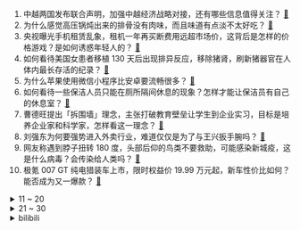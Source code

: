 1. 中越两国发布联合声明，加强中越经济战略对接，还有哪些信息值得关注？ [:link:](https://www.zhihu.com/question/1895592975603577615)
2. 为什么感觉高压锅炖出来的排骨没有肉味，而且味道有点淡不太好吃？ [:link:](https://www.zhihu.com/question/1892128590264525040)
3. 央视曝光手机租赁乱象，租机一年再买断费用远超市场价，这背后是怎样的价格游戏？是如何诱惑年轻人的？ [:link:](https://www.zhihu.com/question/1895441115974427868)
4. 如何看待美国女患者移植 130 天后出现排异反应，移除猪肾，刷新猪器官在人体内最长存活的纪录？ [:link:](https://www.zhihu.com/question/1894461532286472586)
5. 为什么苹果使用微信小程序比安卓要流畅很多？ [:link:](https://www.zhihu.com/question/11128380308)
6. 如何看待一些保洁人员只能在厕所隔间休息的现象？怎样才能让保洁员有自己的休息室？ [:link:](https://www.zhihu.com/question/14652992440)
7. 曹德旺提出「拆围墙」理念，主张打破教育壁垒让学生到企业实习，目标是培养企业家和科学家，怎样看这一理念？ [:link:](https://www.zhihu.com/question/1895598769816434186)
8. 刘强东为何要强势进入外卖行业，难道仅仅是为了与王兴扳手腕吗？ [:link:](https://www.zhihu.com/question/12898372957)
9. 网友称遇到脖子扭转 180 度，头部后仰的鸟类不要救助，可能感染新城疫，这是什么病毒？会传染给人类吗？ [:link:](https://www.zhihu.com/question/1894875510279989148)
10. 极氪 007 GT 纯电猎装车上市，限时权益价 19.99 万元起，新车性价比如何？能否成为又一爆款？ [:link:](https://www.zhihu.com/question/9037826740)
<details>
<summary>11 ~ 20</summary>

11. 2025 软科中国大学排名公布，中国大学排名格局有何变化？有哪些大学的名次出乎意料？ [:link:](https://www.zhihu.com/question/1895448004594460471)
12. 罗永浩发文力挺「闪购」，网络零售行业「卷时间」时代来临，会给传统网购带来新一轮洗牌吗？ [:link:](https://www.zhihu.com/question/1895511515672573061)
13. 美国人开始飞中国代购中国制造，从饮食到日用品全覆盖，「逆代购」现象背后反映了什么趋势？会催生新产业吗？ [:link:](https://www.zhihu.com/question/1895118920396009677)
14. 世界上真的有人会无条件喜欢你吗？ [:link:](https://www.zhihu.com/question/654424647)
15. 全国男性九价 HPV 疫苗开打，男性该不该去打？打了有多大作用？ [:link:](https://www.zhihu.com/question/1895466694790574506)
16. 为什么花钱一直建新大学也不把资金用来扶持二本学校？ [:link:](https://www.zhihu.com/question/1894504120913723440)
17. 如何看待 iPhone 16 和 iPhone 16 Plus 依然采用 60Hz 刷新率的屏幕？ [:link:](https://www.zhihu.com/question/665832611)
18. 每一个行业都形成了自己的「专业术语」，这种「术语」是为了方便内部沟通，还是为了故意形成壁垒？ [:link:](https://www.zhihu.com/question/1894009187534608119)
19. 对比「胖东来」和「山姆」，两种模式的区别和优缺点如何？ [:link:](https://www.zhihu.com/question/1895430350932505139)
20. 「厌蠢症」从「调侃的梗」演变为群体情绪，无法忍受身边人的低级错误，究竟是智商优越感还是时代「通病」？ [:link:](https://www.zhihu.com/question/14662382311)
</details>
<details>
<summary>21 ~ 30</summary>

21. 你认为尝试用精神分析的理论去解读作品是一个好主意吗？为什么？ [:link:](https://www.zhihu.com/question/1895016150565365266)
22. 中国大量购买巴西大豆，造成这种情况的原因是什么？ [:link:](https://www.zhihu.com/question/1894671850765804427)
23. 作为一个程序员你觉得是业务重要还是技术重要？ [:link:](https://www.zhihu.com/question/14813288519)
24. 你读过哪本像「开胃轻食」一样让人瞬间打起精神的书？ [:link:](https://www.zhihu.com/question/1891117336540439870)
25. 为什么大多数人不在乎住宅外立面美观？ [:link:](https://www.zhihu.com/question/387234651)
26. 怎样才能做出一份完美的煎牛排？ [:link:](https://www.zhihu.com/question/36237482)
27. 人民币已成为全球第三大贸易融资货币，什么是贸易融资货币？人民币国际化距离美元还有多远？ [:link:](https://www.zhihu.com/question/1895421362576779040)
28. 《三角洲行动》官宣日活突破 1200 万，如何看待这一成绩？搜打撤这一玩法会是未来几年的热门模式吗？ [:link:](https://www.zhihu.com/question/1895127940590696221)
29. 我最近谈好一份新工作后，听朋友说，他熟那家公司，我谈好的工资比里面同职位的人员低了50%，我怎么办？ [:link:](https://www.zhihu.com/question/1894692302003339406)
30. 如何看待工信部发布《电动汽车用动力蓄电池安全要求》，明年施行，新国标将「不起火、不爆炸」改为强制要求？ [:link:](https://www.zhihu.com/question/1895427385853175301)
</details><details>
<summary>bilibili</summary>

</details>